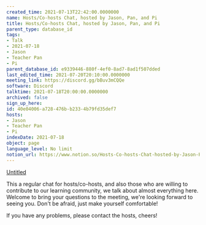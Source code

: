 ```yaml
---
created_time: 2021-07-13T22:42:00.0000000
name: Hosts/Co-hosts Chat, hosted by Jason, Pan, and Pi
title: Hosts/Co-hosts Chat, hosted by Jason, Pan, and Pi
parent_type: database_id
tags:
- Talk
- 2021-07-18
- Jason
- Teacher Pan
- Pi
parent_database_id: e9339446-880f-4ef0-8ad7-8ad1f507dded
last_edited_time: 2021-07-20T20:10:00.0000000
meeting_link: https://discord.gg/bBuv3mCQQe
software: Discord
talktime: 2021-07-18T20:00:00.0000000
archived: false
sign_up_here: 
id: 40e04006-a728-476b-b233-4b79fd35def7
hosts:
- Jason
- Teacher Pan
- Pi
indexDate: 2021-07-18
object: page
language_level: No limit
notion_url: https://www.notion.so/Hosts-Co-hosts-Chat-hosted-by-Jason-Pan-and-Pi-40e04006a728476bb2334b79fd35def7
---
```




[Untitled](https://www.notion.so/d637a27eb33f44cbb92a56c3359cc567)   



This a regular chat for hosts/co-hosts, and also those who are willing to contribute to our learning community, we talk about almost everything here. Welcome to bring your questions to the meeting, we're looking forward to seeing you. Don't be afraid, just make yourself comfortable!

If you have any problems, please contact the hosts, cheers!



